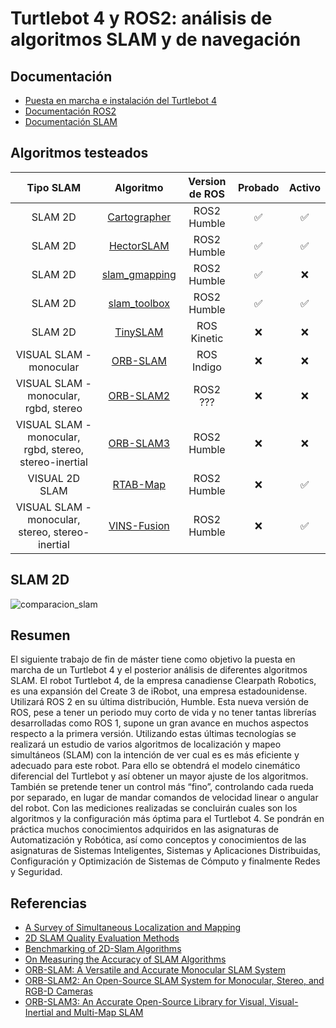 # Turtlebot 4 y ROS2: análisis de algoritmos SLAM y de navegación

## Documentación
- [Puesta en marcha e instalación del Turtlebot 4](docs/conexi%C3%B3n_PC_turtlebot.md)
- [Documentación ROS2](docs/ros2_documentacion.md)
- [Documentación SLAM](docs/SLAM_documentacion.md)

## Algoritmos testeados

<div align="center">
  
|Tipo SLAM|Algoritmo|Version de ROS|Probado|Activo|
|:---:|:---:|:---:|:---:|:---:|
|SLAM 2D| [Cartographer](https://github.com/ros2/cartographer_ros) | ROS2 Humble |✅|✅|
|SLAM 2D| [HectorSLAM](https://github.com/RRL-ALeRT/hector_slam_ros2) | ROS2 Humble |✅|✅|
|SLAM 2D| [slam_gmapping](https://github.com/Project-MANAS/slam_gmapping) | ROS2 Humble |✅|❌|
|SLAM 2D| [slam_toolbox](https://github.com/SteveMacenski/slam_toolbox) | ROS2 Humble |✅|✅|
|SLAM 2D| [TinySLAM](https://github.com/OSLL/tiny-slam-ros-cpp) | ROS Kinetic  |❌|❌|
|VISUAL SLAM - monocular| [ORB-SLAM](https://github.com/OpenSLAM-org/openslam_orbslam) | ROS Indigo  |❌|❌|
|VISUAL SLAM - monocular, rgbd, stereo| [ORB-SLAM2](https://github.com/appliedAI-Initiative/orb_slam_2_ros/tree/ros2) | ROS2 ??? |❌|❌|
|VISUAL SLAM - monocular, rgbd, stereo, stereo-inertial| [ORB-SLAM3](https://github.com/zang09/ORB_SLAM3_ROS2/tree/humble) | ROS2 Humble |❌|❌|
|VISUAL 2D SLAM| [RTAB-Map](https://github.com/introlab/rtabmap_ros/tree/ros2#rtabmap_ros) | ROS2 Humble  |❌|✅|
|VISUAL SLAM - monocular, stereo, stereo-inertial| [VINS-Fusion](https://github.com/zinuok/VINS-Fusion-ROS2) | ROS2 Humble  |❌|✅|

</div>

## SLAM 2D

![comparacion_slam](https://github.com/Fran-FC/TFM_turtlebot4/assets/72190914/b5a3958b-11cc-4957-a29b-06551ec91b49)

## Resumen
El siguiente trabajo de fin de máster tiene como objetivo la puesta en marcha de un Turtlebot 4 y el posterior análisis de diferentes algoritmos SLAM. El robot Turtlebot 4, de la empresa canadiense Clearpath Robotics, es una expansión del Create 3 de iRobot, una empresa estadounidense. Utilizará ROS 2 en su última distribución, Humble. Esta nueva versión de ROS, pese a tener un periodo muy corto de vida y no tener tantas librerías desarrolladas como ROS 1, supone un gran avance en muchos aspectos respecto a la primera versión. Utilizando estas últimas tecnologías se realizará un estudio de varios algoritmos de localización y mapeo simultáneos (SLAM) con la intención de ver cual es es más eficiente y adecuado para este robot. Para ello se obtendrá el modelo cinemático diferencial del Turtlebot y así obtener un mayor ajuste de los algoritmos. También se pretende tener un control más “fino”, controlando cada rueda por separado, en lugar de mandar comandos de velocidad linear o angular del robot. Con las mediciones realizadas se concluirán cuales son los algoritmos y la configuración más óptima para el Turtlebot 4. Se pondrán en práctica muchos conocimientos adquiridos en las asignaturas de Automatización y Robótica, así como conceptos y conocimientos de las asignaturas de Sistemas Inteligentes, Sistemas y Aplicaciones Distribuidas, Configuración y Optimización de Sistemas de Cómputo y finalmente Redes y Seguridad. 

## Referencias
- [A Survey of Simultaneous Localization and Mapping](https://arxiv.org/pdf/1909.05214v3.pdf)
- [2D SLAM Quality Evaluation Methods](https://arxiv.org/pdf/1708.02354.pdf)
- [Benchmarking of 2D-Slam Algorithms](http://www.acro.be/downloadvrij/Benchmark_2D_SLAM.pdf)
- [On Measuring the Accuracy of SLAM Algorithms](http://www2.informatik.uni-freiburg.de/~stachnis/pdf/kuemmerle09auro.pdf)
- [ORB-SLAM: A Versatile and Accurate Monocular SLAM System](https://ieeexplore.ieee.org/stamp/stamp.jsp?tp=&arnumber=7219438)
- [ORB-SLAM2: An Open-Source SLAM System for Monocular, Stereo, and RGB-D Cameras](https://ieeexplore.ieee.org/stamp/stamp.jsp?tp=&arnumber=7946260)
- [ORB-SLAM3: An Accurate Open-Source Library for Visual, Visual-Inertial and Multi-Map SLAM](https://arxiv.org/pdf/2007.11898.pdf)
